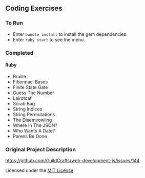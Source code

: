 ## Coding Exercises

### To Run
- Enter `bundle install` to install the gem dependencies.
- Enter `ruby start` to see the menu.

### Completed
#### Ruby
- Braille
- Fibonnaci Bases
- Finite State Gate
- Guess The Number
- Lairotcaf
- Scrab Bag
- String Indices
- String Permutations
- The Disemvowling
- Where In The JSON?
- Who Wants A Date?
- Parens Be Gone

### Original Project Description
https://github.com/GuildCrafts/web-development-js/issues/144

<!-- LICENSE -->
Licensed under the [MIT License][mit-license].

[mit-license]: https://github.com/ameliavoncat/CodingExercises/blob/master/LICENSE
